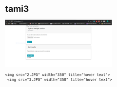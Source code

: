 # tami3

 <img src="1.JPG" width="350" title="hover text">
   
    <img src="2.JPG" width="350" title="hover text">  
     <img src="3.JPG" width="350" title="hover text">
